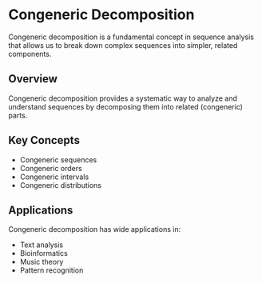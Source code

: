 # Congeneric Decomposition

Congeneric decomposition is a fundamental concept in sequence analysis that allows us to break down complex sequences into simpler, related components.

## Overview

Congeneric decomposition provides a systematic way to analyze and understand sequences by decomposing them into related (congeneric) parts.

## Key Concepts

- Congeneric sequences
- Congeneric orders
- Congeneric intervals
- Congeneric distributions

## Applications

Congeneric decomposition has wide applications in:
- Text analysis
- Bioinformatics
- Music theory
- Pattern recognition
